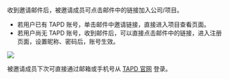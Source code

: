 收到邀请邮件后，被邀请成员可点击邮件中的链接加入公司/项目。
- 若用户已有 TAPD 账号，单击邮件中邀请链接，直接进入项目查看页面。
- 若用户尚无 TAPD 账号，收到邮件后，可以直接点击邮件中的链接，进入注册页面，设置昵称、密码后，账号生效。

![](http://imgcache.tce.fsphere.cn/image/mc.qcloudimg.com/static/img/37bf6d324e39208e2686592abc5a529e/image.png)

被邀请成员下次可直接通过邮箱或手机号从 [TAPD 官网](http://imgcache.tce.fsphere.cn/image/www.tapd.cn) 登录。 


